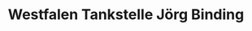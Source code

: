 ---
title: "Westfalen Tankstelle Jörg Binding"
url: /muenster/westfalen-tankstelle-joerg-binding/
shop: Lebensmittel
---